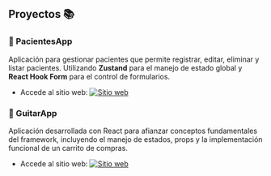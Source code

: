 ## Proyectos 📚

### 🏥 PacientesApp  
Aplicación para gestionar pacientes que permite registrar, editar, eliminar y listar pacientes. Utilizando **Zustand** para el manejo de estado global y **React Hook Form** para el control de formularios.

- Accede al sitio web: [![Sitio web](https://img.icons8.com/fluency/24/link.png)](https://pacientes-zustand-1228.netlify.app/)


### 🎸 GuitarApp  
Aplicación desarrollada con React para afianzar conceptos fundamentales del framework, incluyendo el manejo de estados, props y la implementación funcional de un carrito de compras.

- Accede al sitio web: [![Sitio web](https://img.icons8.com/fluency/24/link.png)](https://guitar-app-1228.netlify.app/)
